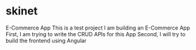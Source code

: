 # skinet
E-Commerce App
This is a test project 
I am building an E-Commerce App 
First, I am trying to write the CRUD APIs for this App
Second, I will try to build the frontend using Angular 
